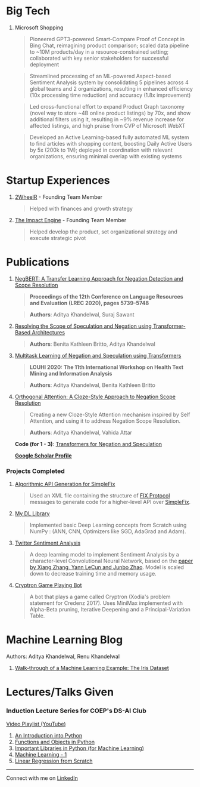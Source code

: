 
# Big Tech
1. Microsoft Shopping
    > Pioneered GPT3-powered Smart-Compare Proof of Concept in Bing Chat, reimagining product comparison; scaled data pipeline to ~10M products/day in a resource-constrained setting; collaborated with key senior stakeholders for successful deployment
    
    > Streamlined processing of an ML-powered Aspect-based Sentiment Analysis system by consolidating 5 pipelines across 4 global teams and 2 organizations, resulting in enhanced efficiency (10x processing time reduction) and accuracy (1.8x improvement)
    
    > Led cross-functional effort to expand Product Graph taxonomy (novel way to store ~4B online product listings) by 70x, and show additional filters using it, resulting in ~9% revenue increase for affected listings, and high praise from CVP of Microsoft WebXT
    
    > Developed an Active Learning-based fully automated ML system to find articles with shopping content, boosting Daily Active Users by 5x (200k to 1M); deployed in coordination with relevant organizations, ensuring minimal overlap with existing systems

# Startup Experiences
1. [2WheelR](https://www.2wheelr.com/) - Founding Team Member
   > Helped with finances and growth strategy
1. [The Impact Engine](https://theimpactengine.in/) - Founding Team Member
   > Helped develop the product, set organizational strategy and execute strategic pivot  


# Publications
1. [NegBERT: A Transfer Learning Approach for Negation Detection and Scope Resolution](http://www.lrec-conf.org/proceedings/lrec2020/pdf/2020.lrec-1.704.pdf)
    > **Proceedings of the 12th Conference on Language Resources and Evaluation (LREC 2020), pages 5739–5748**
    
    > **Authors**: Aditya Khandelwal, Suraj Sawant
1. [Resolving the Scope of Speculation and Negation using Transformer-Based Architectures](https://arxiv.org/abs/2001.02885)
    > **Authors**: Benita Kathleen Britto, Aditya Khandelwal
1. [Multitask Learning of Negation and Speculation using Transformers](https://www.aclweb.org/anthology/2020.louhi-1.9/)
    > **LOUHI 2020: The 11th International Workshop on Health Text Mining and Information Analysis**
    
    > **Authors**: Aditya Khandelwal, Benita Kathleen Britto
    
1. [Orthogonal Attention: A Cloze-Style Approach to Negation Scope Resolution](https://arxiv.org/abs/2103.04294)
    > Creating a new Cloze-Style Attention mechanism inspired by Self Attention, and using it to address Negation Scope Resolution.
    
    > **Authors**: Aditya Khandelwal, Vahida Attar
    
    **Code (for 1 - 3)**: [Transformers for Negation and Speculation](https://github.com/adityak6798/Transformers-For-Negation-and-Speculation)
   
   [**Google Scholar Profile**](https://scholar.google.com/citations?view_op=list_works&hl=en&hl=en&user=5glnchoAAAAJ)
    
### Projects Completed
1. [Algorithmic API Generation for SimpleFix](https://github.com/adityak6798/SimpleFIX-API-Algorithmic-Code-Generation)  
    > Used an XML file containing the structure of [FIX Protocol](http://www.quickfixengine.org/) messages to generate code for a higher-level API over [SimpleFix](https://simplefix.readthedocs.io/en/latest/).
1. [My DL Library](https://github.com/adityak6798/DeepLearning)  
    > Implemented basic Deep Learning concepts from Scratch using NumPy : (ANN, CNN, Optimizers like SGD, AdaGrad and Adam).
1. [Twitter Sentiment Analysis](https://github.com/adityak6798/TwitterSentimentAnalysis)  
    > A deep learning model to implement Sentiment Analysis by a character-level Convolutional Neural Network, based on the [paper by Xiang Zhang, Yann LeCun and Junbo Zhao](https://arxiv.org/abs/1509.01626). Model is scaled down to decrease training time and memory usage.
1. [Cryptron Game Playing Bot](https://github.com/adityak6798/xodiabot1)  
    > A bot that plays a game called Cryptron (Xodia's problem statement for Credenz 2017). Uses MiniMax implemented with Alpha-Beta pruning, Iterative Deepening and a Principal-Variation Table.

# Machine Learning Blog
Authors: Aditya Khandelwal, Renu Khandelwal

1. [Walk-through of a Machine Learning Example: The Iris Dataset](https://nbviewer.jupyter.org/github/adityak6798/adityak6798.github.io/blob/master/ml-walkthrough.ipynb)

# Lectures/Talks Given
### Induction Lecture Series for COEP's DS-AI Club 
[Video Playlist (YouTube)](https://www.youtube.com/playlist?list=PLJ-wFJpHD4Ta3ucvImX6uF_n7ace4PYJA)  
1. [An Introduction into Python](https://nbviewer.jupyter.org/github/adityak6798/adityak6798.github.io/blob/master/Lecture%201%20-%20An%20Introduction%20into%20Python.ipynb)
1. [Functions and Objects in Python](https://nbviewer.jupyter.org/github/adityak6798/adityak6798.github.io/blob/master/Lecture%202%20-%20Functions%20and%20Objects%20in%20Python.ipynb)
1. [Important Libraries in Python (for Machine Learning)](https://nbviewer.jupyter.org/github/adityak6798/adityak6798.github.io/blob/master/Lecture%203%20-%20Important%20Libraries%20in%20Python.ipynb)
1. [Machine Learning - 1](https://nbviewer.jupyter.org/github/adityak6798/adityak6798.github.io/blob/master/Lecture%204%20-%20Machine%20Learning%201.ipynb)
1. [Linear Regression from Scratch](https://nbviewer.jupyter.org/github/adityak6798/adityak6798.github.io/blob/master/Lecture%205%20-%20Linear%20Regression.ipynb)





---
Connect with me on [LinkedIn](https://www.linkedin.com/in/aditya-khandelwal/)
